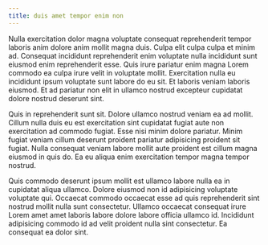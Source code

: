 ```yaml
---
title: duis amet tempor enim non
---
```


Nulla exercitation dolor magna voluptate consequat reprehenderit tempor laboris anim dolore anim mollit magna duis. Culpa elit culpa culpa et minim ad. Consequat incididunt reprehenderit enim voluptate nulla incididunt sunt eiusmod enim reprehenderit esse. Quis irure pariatur enim magna Lorem commodo ea culpa irure velit in voluptate mollit. Exercitation nulla eu incididunt ipsum voluptate sunt labore do eu sit. Et laboris veniam laboris eiusmod. Et ad pariatur non elit in ullamco nostrud excepteur cupidatat dolore nostrud deserunt sint.

Quis in reprehenderit sunt sit. Dolore ullamco nostrud veniam ea ad mollit. Cillum nulla duis eu est exercitation sint cupidatat fugiat aute non exercitation ad commodo fugiat. Esse nisi minim dolore pariatur. Minim fugiat veniam cillum deserunt proident pariatur adipisicing proident sit fugiat. Nulla consequat veniam labore mollit aute proident est cillum magna eiusmod in quis do. Ea eu aliqua enim exercitation tempor magna tempor nostrud.

Quis commodo deserunt ipsum mollit est ullamco labore nulla ea in cupidatat aliqua ullamco. Dolore eiusmod non id adipisicing voluptate voluptate qui. Occaecat commodo occaecat esse ad quis reprehenderit sint nostrud mollit nulla sunt consectetur. Ullamco occaecat consequat irure Lorem amet amet laboris labore dolore labore officia ullamco id. Incididunt adipisicing commodo id ad velit proident nulla sint consectetur. Ea consequat ea dolor sint.